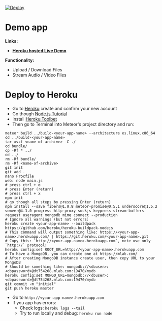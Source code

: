 [![Deploy](https://www.herokucdn.com/deploy/button.svg)](https://heroku.com/deploy?template=https://github.com/VeliovGroup/Meteor-Files)

Demo app
======
__Links:__
 - __[Heroku hosted Live Demo](https://meteor-files.herokuapp.com/)__

__Functionality:__
 - Upload / Download Files
 - Stream Audio / Video Files

Deploy to Heroku
======
 - Go to [Heroku](https://signup.heroku.com/dc) create and confirm your new account
 - Go though [Node.js Tutorial](https://devcenter.heroku.com/articles/getting-started-with-nodejs)
 - Install [Heroku Toolbet](https://devcenter.heroku.com/articles/getting-started-with-nodejs#set-up)
 - Then go to Terminal into Meteor's project directory and run:

```shell
meteor build ../build-<your-app-name> --architecture os.linux.x86_64
cd ../build-<your-app-name>
tar xvzf <name-of-archive> -C ./
cd bundle/
cp -Rf * ../
cd ../
rm -Rf bundle/
rm -Rf <name-of-archive>
git init 
git add .
nano Procfile
web: node main.js
# press ctrl + o
# press Enter (return)
# press ctrl + x
npm init
# go though all steps by pressing Enter (return)
npm install --save fibers@1.0.8 meteor-promise@0.5.1 underscore@1.5.2 semver@4.1.0 progress http-proxy sockjs keypress stream-buffers request useragent mongodb mime connect --production
# Ignore all warnings (but not errors)
heroku create <your-app-name> --buildpack https://github.com/heroku/heroku-buildpack-nodejs
# This command will output something like: https://<your-app-name>.herokuapp.com/ | https://git.heroku.com/<your-app-name>.git
# Copy this: `http://<your-app-name>.herokuapp.com`, note use only `http://` protocol!
heroku config:set ROOT_URL=http://<your-app-name>.herokuapp.com
# To have a MongoDB, you can create one at https://mlab.com/
# After creating MongoDB instance create user, then copy URL to your MongoDB
# Should be something like: mongodb://<dbuser>:<dbpassword>@dt754268.mlab.com:19470/mydb
heroku config:set MONGO_URL=mongodb://<dbuser>:<dbpassword>@dt754268.mlab.com:19470/mydb
git commit -m "initial"
git push heroku master
```
 - Go to `http://<your-app-name>.herokuapp.com`
 - If you app has errors:
   * Check logs: `heroku logs --tail`
   * Try to run locally and debug: `heroku run node`